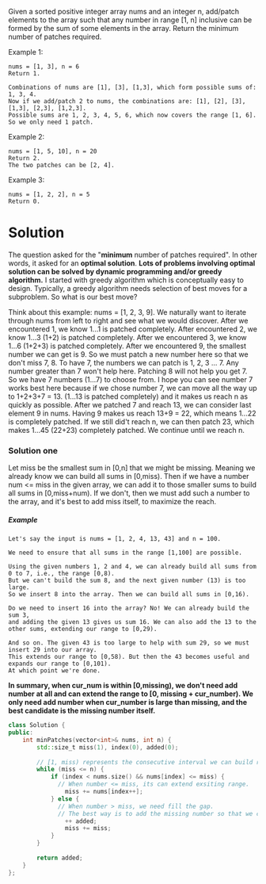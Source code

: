 Given a sorted positive integer array nums and an integer n, add/patch elements to the array such that any number in range [1, n] inclusive can be formed by the sum of some elements in the array. Return the minimum number of patches required.

Example 1:  
```
nums = [1, 3], n = 6
Return 1.

Combinations of nums are [1], [3], [1,3], which form possible sums of: 1, 3, 4.
Now if we add/patch 2 to nums, the combinations are: [1], [2], [3], [1,3], [2,3], [1,2,3].
Possible sums are 1, 2, 3, 4, 5, 6, which now covers the range [1, 6].
So we only need 1 patch.
```

Example 2:  
```
nums = [1, 5, 10], n = 20
Return 2.
The two patches can be [2, 4].
```

Example 3:  
```
nums = [1, 2, 2], n = 5
Return 0.
```


# Solution

The question asked for the "__minimum__ number of patches required". In other words, it asked for an __optimal solution__. __Lots of problems involving optimal solution can be solved by dynamic programming and/or greedy algorithm.__ I started with greedy algorithm which is conceptually easy to design. Typically, a greedy algorithm needs selection of best moves for a subproblem. So what is our best move?

Think about this example: nums = [1, 2, 3, 9]. We naturally want to iterate through nums from left to right and see what we would discover. After we encountered 1, we know 1...1 is patched completely. After encountered 2, we know 1...3 (1+2) is patched completely. After we encountered 3, we know 1...6 (1+2+3) is patched completely. After we encountered 9, the smallest number we can get is 9. So we must patch a new number here so that we don't miss 7, 8. To have 7, the numbers we can patch is 1, 2, 3 ... 7. Any number greater than 7 won't help here. Patching 8 will not help you get 7. So we have 7 numbers (1...7) to choose from. I hope you can see number 7 works best here because if we chose number 7, we can move all the way up to 1+2+3+7 = 13. (1...13 is patched completely) and it makes us reach n as quickly as possible. After we patched 7 and reach 13, we can consider last element 9 in nums. Having 9 makes us reach 13+9 = 22, which means 1...22 is completely patched. If we still did't reach n, we can then patch 23, which makes 1...45 (22+23) completely patched. We continue until we reach n.

### Solution one

Let miss be the smallest sum in [0,n] that we might be missing. Meaning we already know we can build all sums in [0,miss). Then if we have a number num <= miss in the given array, we can add it to those smaller sums to build all sums in [0,miss+num). If we don't, then we must add such a number to the array, and it's best to add miss itself, to maximize the reach.

##### Example  
```
Let's say the input is nums = [1, 2, 4, 13, 43] and n = 100. 

We need to ensure that all sums in the range [1,100] are possible.

Using the given numbers 1, 2 and 4, we can already build all sums from 0 to 7, i.e., the range [0,8). 
But we can't build the sum 8, and the next given number (13) is too large. 
So we insert 8 into the array. Then we can build all sums in [0,16).

Do we need to insert 16 into the array? No! We can already build the sum 3, 
and adding the given 13 gives us sum 16. We can also add the 13 to the other sums, extending our range to [0,29).

And so on. The given 43 is too large to help with sum 29, so we must insert 29 into our array. 
This extends our range to [0,58). But then the 43 becomes useful and expands our range to [0,101). 
At which point we're done.
```

__In summary, when cur_num is within [0,missing), we don't need add number at all and can extend the range to [0, missing + cur_number). We only need add number when cur_number is large than missing, and the best candidate is the missing number itself.__

```cpp
class Solution {
public:
    int minPatches(vector<int>& nums, int n) {
        std::size_t miss(1), index(0), added(0);
        
        // [1, miss) represents the consecutive interval we can build right now
        while (miss <= n) {
            if (index < nums.size() && nums[index] <= miss) {
              // When number <= miss, its can extend exsiting range.
                miss += nums[index++];
            } else {
              // When number > miss, we need fill the gap.
              // The best way is to add the missing number so that we can maximum the range.
                ++ added;
                miss += miss;
            }
        }
        
        return added;
    }
};
```
